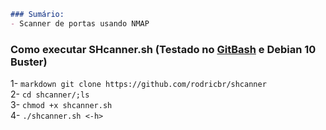 ```markdown
### Sumário:
- Scanner de portas usando NMAP
```

### Como executar SHcanner.sh (Testado no [GitBash](https://git-scm.com/downloads) e Debian 10 Buster)
1- ```markdown git clone https://github.com/rodricbr/shcanner``` <br>
2- `cd shcanner/;ls` <br>
3- `chmod +x shcanner.sh` <br>
4- `./shcanner.sh <-h>` <br>
